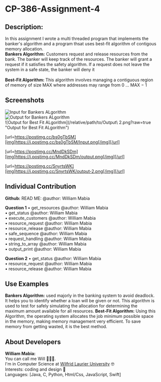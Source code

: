# CP-386-Assignment-4

## Description: ##
In this assignment I wrote a multi threaded program that implements the banker's algorithm and a program thsat uses best-fit algorithm of contigous memory allocation. <br>
**Bankers Algorithm:** Customers request and release resources from the bank. The banker will keep track of the resources. The
banker will grant a request if it satisfies the safety algorithm. If a request does not leave the system in a
safe state, the banker will deny it <br> 
<br>
**Best-Fit Algorithm:** This algorithm involves managing a contiguous region of memory of size MAX where addresses may range from 0 ... MAX − 1 <br>

## Screenshots ##
![Input for Bankers ALgorithm](/relative/path/to/Input.png?raw=true "Input for Bankers ALgorithm") <br>
![Output for Bankers ALgorithm](/relative/path/to/Output.png?raw=true "Output for Bankers ALgorithm") <br>
![Output for Best Fit ALgorithm](/relative/path/to/Output\ 2.png?raw=true "Output for Best Fit ALgorithm") <br>

[url=https://postimg.cc/bs0gTbSM][img]https://i.postimg.cc/bs0gTbSM/Input.png[/img][/url]  <br>

[url=https://postimg.cc/MndDkSDm][img]https://i.postimg.cc/MndDkSDm/output.png[/img][/url]  <br>

[url=https://postimg.cc/SnyrtsWK][img]https://i.postimg.cc/SnyrtsWK/output-2.png[/img][/url]  <br>

## Individual Contribution ##
**Github:**
READ ME: @author: William Mabia

**Question 1**
• get_resources @author: William Mabia <br>
• get_status @author: William Mabia <br>
• execute_customers @author: William Mabia <br>
• resource_request @author: William Mabia <br>
• resource_release @author: William Mabia <br>
• safe_sequence @author: William Mabia <br>
• request_handling @author: William Mabia <br>
• string_to_array @author: William Mabia <br>
• output_print @author: William Mabia <br>

**Question 2**
• get_status @author: William Mabia <br>
• resource_request @author: William Mabia <br>
• resource_release @author: William Mabia <br>


## Use Examples ##
**Bankers Algorithm:** used majorly in the banking system to avoid deadlock. It helps you to identify whether a loan will be given or not. This algorithm is used to test for safely simulating the allocation for determining the maximum amount available for all resources.
**Best-Fit Algorithm:** Using this Algorithm, the operating system allocates the job minimum possible space in the memory, making memory management very efficient. To save memory from getting wasted, it is the best method.

## About Developers ##
**William Mabia:** <br>
You can call me Will 👨🏽‍💻. <br>
I'm in Computer Science at [Wilfrid Laurier University](https://www.wlu.ca) 🤓 <br>
Interests: coding and design 🍄 <br>
Languages: [Java, C, Python, Html/Css, JavaScript, Swift] <br><br>


